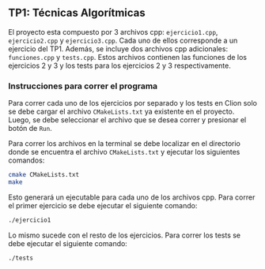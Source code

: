 ## TP1: Técnicas Algorítmicas

El proyecto esta compuesto por 3 archivos cpp: `ejercicio1.cpp`, `ejercicio2.cpp` y `ejercicio3.cpp`. Cada uno de ellos corresponde a un ejercicio del TP1. Además, se incluye dos archivos cpp adicionales: `funciones.cpp` y `tests.cpp`. Estos archivos contienen las funciones de los ejercicios 2 y 3 y los tests para los ejercicios 2 y 3 respectivamente.

### Instrucciones para correr el programa
Para correr cada uno de los ejercicios por separado y los tests en Clion solo se debe cargar el archivo `CMakeLists.txt` ya existente en el proyecto. Luego, se debe seleccionar el archivo que se desea correr y presionar el botón de `Run`.

Para correr los archivos en la terminal se debe localizar en el directorio donde se encuentra el archivo `CMakeLists.txt` y ejecutar los siguientes comandos:

```bash
cmake CMakeLists.txt
make
```

Esto generará un ejecutable para cada uno de los archivos cpp. Para correr el primer ejercicio se debe ejecutar el siguiente comando:

```bash
./ejercicio1
```

Lo mismo sucede con el resto de los ejercicios. Para correr los tests se debe ejecutar el siguiente comando:

```bash
./tests
```
